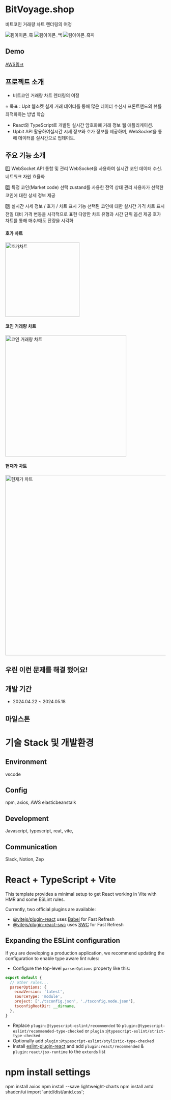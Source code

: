 # BitVoyage.shop

비트코인 거래량 차트 렌더링의 여정

  <img alt="팀아이콘_흑" src="![팀아이콘_bitvoyage](https://github.com/BitVoyage99/BitVoyage/assets/18062098/5a829827-d5e9-4a36-a382-9750b19b47cd)"/>  
  <img alt="팀아이콘_백" src="![KakaoTalk_Photo_2024-05-18-00-57-29](https://github.com/BitVoyage99/BitVoyage/assets/18062098/8c2eb7f5-af13-484c-a528-b6ed2cf6bf84)"/>
  <img alt="팀아이콘_흑파" src="![image](https://github.com/BitVoyage99/BitVoyage/assets/18062098/cfadb44a-bebc-4e1d-9a9a-afa9c7e9ab32)"/>

## Demo 
<a href="http://bit-voyage-env.eba-93pip9c5.ap-northeast-2.elasticbeanstalk.com/">AWS링크</a>

## 프로젝트 소개
 * 비트코인 거래량 차트 렌더링의 여정

⭐ 목표 : Upit 웹소켓 실제 거래 데이터를 통해 많은 데이터 수신시 프론트엔드의 뷰를 최적화하는 방법 학습

 - React와 TypeScript로 개발된 실시간 암호화폐 거래 정보 웹 애플리케이션.
 - Upbit API 활용하여실시간 시세 정보와 호가 정보를 제공하며, WebSocket을 통해 데이터를 실시간으로 업데이트.

## 주요 기능 소개

1️⃣ WebSocket API 통합 및 관리
WebSocket을 사용하여 실시간 코인 데이터 수신.
네트워크 자원 효율화

2️⃣ 특정 코인(Market code) 선택
zustand를 사용한 전역 상태 관리
사용자가 선택한 코인에 대한 상세 정보 제공

3️⃣ 실시간 시세 정보 / 호가 / 차트 표시 기능
선택된 코인에 대한 실시간 가격 차트 표시
전일 대비 가격 변동을 시각적으로 표현
다양한 차트 유형과 시간 단위 옵션 제공
호가 차트를 통해 매수/매도 잔량을 시각화

#### 호가 차트
<img width="233" alt="호가차트" src="https://github.com/BitVoyage99/BitVoyage/assets/18062098/e4a34618-18b1-415f-be8f-813b4e4efc3c">

#### 코인 거래량 차트
<img width="380" alt="코인 거래량 차트" src="https://github.com/BitVoyage99/BitVoyage/assets/18062098/18a45890-f803-443d-84fc-d997f10ff667">

#### 현재가 차트
<img width="565" alt="현재가 차트" src="https://github.com/BitVoyage99/BitVoyage/assets/18062098/9854bacf-5dbe-4968-8655-c4ef97900329">

## 우린 이런 문제를 해결 했어요!


## 개발 기간
* 2024.04.22 ~ 2024.05.18

## 마일스톤

# 기술 Stack 및 개발환경

## Environment 
vscode

## Config
npm, axios, AWS elasticbeanstalk

## Development
Javascript, typescript, reat, vite,  

## Communication
Slack, Notion, Zep

# React + TypeScript + Vite

This template provides a minimal setup to get React working in Vite with HMR and some ESLint rules.

Currently, two official plugins are available:

- [@vitejs/plugin-react](https://github.com/vitejs/vite-plugin-react/blob/main/packages/plugin-react/README.md) uses [Babel](https://babeljs.io/) for Fast Refresh
- [@vitejs/plugin-react-swc](https://github.com/vitejs/vite-plugin-react-swc) uses [SWC](https://swc.rs/) for Fast Refresh

## Expanding the ESLint configuration

If you are developing a production application, we recommend updating the configuration to enable type aware lint rules:

- Configure the top-level `parserOptions` property like this:

```js
export default {
  // other rules...
  parserOptions: {
    ecmaVersion: 'latest',
    sourceType: 'module',
    project: ['./tsconfig.json', './tsconfig.node.json'],
    tsconfigRootDir: __dirname,
  },
}
```

- Replace `plugin:@typescript-eslint/recommended` to `plugin:@typescript-eslint/recommended-type-checked` or `plugin:@typescript-eslint/strict-type-checked`
- Optionally add `plugin:@typescript-eslint/stylistic-type-checked`
- Install [eslint-plugin-react](https://github.com/jsx-eslint/eslint-plugin-react) and add `plugin:react/recommended` & `plugin:react/jsx-runtime` to the `extends` list

# npm install settings
npm install axios
npm install --save lightweight-charts
npm install antd shadcn/ui
import 'antd/dist/antd.css';
